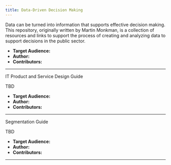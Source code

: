 ```yaml
---
title: Data-Driven Decision Making
---
```


Data can be turned into information that supports effective decision making. This repository, originally written by Martin Monkman, is a collection of resources and links to support the process of creating and analyzing data to support decisions in the public sector.

* **Target Audience:**
* **Author:**
* **Contributors:**

------

IT Product and Service Design Guide

TBD

* **Target Audience:**
* **Author:**
* **Contributors:**
------

Segmentation Guide

TBD

* **Target Audience:**
* **Author:**
* **Contributors:**

------


